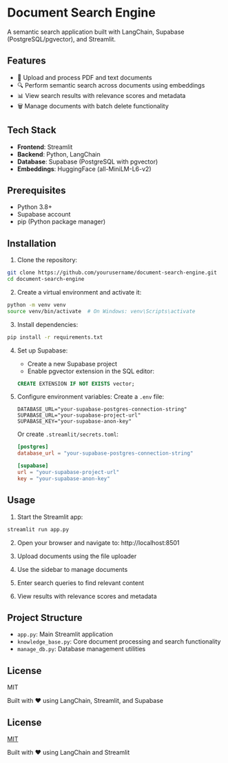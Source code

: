 # Document Search Engine

A semantic search application built with LangChain, Supabase (PostgreSQL/pgvector), and Streamlit.

## Features

* 📄 Upload and process PDF and text documents
* 🔍 Perform semantic search across documents using embeddings
* 📊 View search results with relevance scores and metadata
* 🗑️ Manage documents with batch delete functionality

## Tech Stack

* **Frontend**: Streamlit
* **Backend**: Python, LangChain
* **Database**: Supabase (PostgreSQL with pgvector)
* **Embeddings**: HuggingFace (all-MiniLM-L6-v2)

## Prerequisites

* Python 3.8+
* Supabase account
* pip (Python package manager)

## Installation

1. Clone the repository:

```bash
git clone https://github.com/yourusername/document-search-engine.git
cd document-search-engine
```

2. Create a virtual environment and activate it:

```bash
python -m venv venv
source venv/bin/activate  # On Windows: venv\Scripts\activate
```

3. Install dependencies:

```bash
pip install -r requirements.txt
```

4. Set up Supabase:
   * Create a new Supabase project
   * Enable pgvector extension in the SQL editor:
   ```sql
   CREATE EXTENSION IF NOT EXISTS vector;
   ```

5. Configure environment variables:
   Create a `.env` file:
   ```env
   DATABASE_URL="your-supabase-postgres-connection-string"
   SUPABASE_URL="your-supabase-project-url"
   SUPABASE_KEY="your-supabase-anon-key"
   ```

   Or create `.streamlit/secrets.toml`:
   ```toml
   [postgres]
   database_url = "your-supabase-postgres-connection-string"

   [supabase]
   url = "your-supabase-project-url"
   key = "your-supabase-anon-key"
   ```

## Usage

1. Start the Streamlit app:

```bash
streamlit run app.py
```

2. Open your browser and navigate to: http://localhost:8501

3. Upload documents using the file uploader
4. Use the sidebar to manage documents
5. Enter search queries to find relevant content
6. View results with relevance scores and metadata

## Project Structure

* `app.py`: Main Streamlit application
* `knowledge_base.py`: Core document processing and search functionality
* `manage_db.py`: Database management utilities

## License

MIT

Built with ❤️ using LangChain, Streamlit, and Supabase


## License
[MIT](https://choosealicense.com/licenses/mit/)

Built with ❤️ using LangChain and Streamlit

